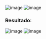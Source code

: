 ![image](https://user-images.githubusercontent.com/39509244/124289025-389e3800-db28-11eb-8ddc-2602ebeb6a2a.png)
![image](https://user-images.githubusercontent.com/39509244/124289056-4227a000-db28-11eb-837b-615134ebac6b.png)
### Resultado:
![image](https://user-images.githubusercontent.com/39509244/124289115-54094300-db28-11eb-9abf-914d234df131.png)
![image](https://user-images.githubusercontent.com/39509244/124289695-faeddf00-db28-11eb-8e13-90c725b46afb.png)

